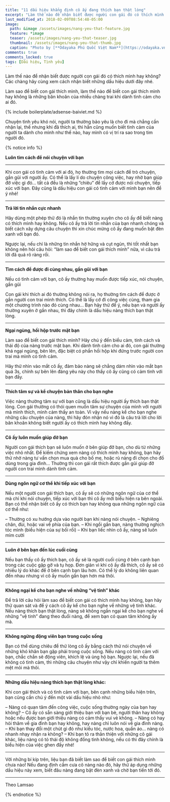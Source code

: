 ```yaml
---
title: "11 dấu hiệu khẳng định cô ấy đang thích bạn thật lòng"
excerpt: "Làm thế nào để nhận biết được người con gái đó có thích mình hay không? Các chàng hãy cùng xem cách nhận biết những dấu hiệu dưới đây nhé."
last_modified_at: 2018-02-09T08:54:48-05:00
image: 
  path: &image /assets/images/nang-yeu-that-feature.jpg
  feature: *image
  teaser: /assets/images/nang-yeu-that-teaser.jpg
  thumbnail: /assets/images/nang-yeu-that-thumb.jpg
  caption: "Photo by [**Odayaka Phú Quốc Việt Nam**](https://odayaka.vn)"
comments: true
comments_locked: true
tags: [Dấu hiệu, Tình yêu]
---
```


Làm thế nào để nhận biết được người con gái đó có thích mình hay không? Các chàng hãy cùng xem cách nhận biết những dấu hiệu dưới đây nhé.

Làm sao để biết con gái thích mình, làm thế nào để biết con gái thích mình hay không là những băn khoăn của nhiều chàng trai khi dành tình cảm cho ai đó.

{% include boilerplate/adsense-baiviet.md %}


Chuyện tình yêu khó nói, người ta thường bảo yêu là cho đi mà chẳng cần nhận lại, thế nhưng khi đã thích ai, thì hẳn cũng muốn biết tình cảm của người ta dành cho mình như thế nào, hay mình có vị trí ra sao trong tim người đó.

{% notice info %}

**Luôn tìm cách để nói chuyện với bạn**

---

Khi con gái có tình cảm với ai đó, họ thường tìm mọi cách để trò chuyện, gần gũi với người ấy. Có thể là lấy lí do chuyện công việc, hay nhờ bạn giúp đỡ việc gì đó… tất cả đều là những ”chiêu” để lấy cớ được nói chuyện, tiếp xúc với bạn. Đây cũng là dấu hiệu con gái có tình cảm với mình bạn nên để ý nhé!

---


**Trả lời tin nhắn cực nhanh**

Hãy dùng một phép thử đó là nhắn tin thường xuyên cho cô ấy để biết nàng có thích mình hay không. Nếu cô ấy trả lời tin nhắn của bạn nhanh chóng và biết cách xây dựng câu chuyện thì xin chúc mừng cô ấy đang muốn bật đèn xanh với bạn đó.

Ngược lại, nếu chỉ là những tin nhắn hờ hững và cụt ngủn, thì tốt nhất bạn không nên hỏi câu hỏi: “làm sao để biết con gái thích mình” nữa, vì câu trả lời đã quá rõ ràng rồi.

---

**Tìm cách để được đi cùng nhau, gần gũi với bạn**

Nếu có tình cảm với bạn, cô ấy thường hay muốn được tiếp xúc, nói chuyện, gần gũi

Con gái khi thích ai đó thường không nói ra, họ thường tìm cách để được ở gần người con trai mình thích. Có thể là lấy cớ đi công việc cùng, tham gia một chương trình nào đó cùng nhau… Bạn hãy thử để ý, nếu bạn và người ấy thường xuyên ở gần nhau, thì đây chính là dấu hiệu nàng thích bạn thật lòng.

---

**Ngại ngùng, hồi hộp trước mặt bạn**

Làm sao để biết con gái thích mình? Hãy chú ý đến biểu cảm, tính cách và thái độ của nàng trước mặt bạn. Khi dành tình cảm cho ai đó, con gái thường khá ngại ngùng, bẽn lẽn, đặc biệt có phần hồi hộp khi đứng trước người con trai mà mình có tình cảm.

Hãy thử nhìn vào mắt cô ấy, đảm bảo nàng sẽ chẳng dám nhìn vào mắt bạn quá 3s, chính sự bẽn lẽn đáng yêu này cho thấy cô ấy cũng có cảm tình với bạn đấy.

---

**Thích tâm sự và kể chuyện bản thân cho bạn nghe**

Việc nàng thường tâm sự với bạn cũng là dấu hiệu người ấy thích bạn thật lòng. Con gái thường có thói quen muốn tâm sự chuyện của mình với người mà mình thích, mình cảm thấy an toàn. Vì vậy nếu nàng kể cho bạn nghe những câu chuyện của nàng, thì hãy đón nhận nó vì đó là câu trả lời cho lời băn khoăn không biết người ấy có thích mình hay không đấy.

---
 
**Cô ấy luôn muốn giúp đỡ bạn**

Người con gái thích bạn sẽ luôn muốn ở bên giúp đỡ bạn, cho dù từ những việc nhỏ nhất. Để kiếm chứng xem nàng có thích mình hay không, bạn hãy thử nhờ nàng tư vấn chọn mua quà cho bố mẹ, hoặc rủ nàng đi chọn cho đồ dùng trong gia đình… Thường thì con gái rất thích được gần gũi giúp đỡ người con trai mình dành tình cảm.

---

**Dùng ngôn ngữ cơ thể khi tiếp xúc với bạn**

Nếu một người con gái thích bạn, cô ấy sẽ có những ngôn ngữ của cơ thể mà chỉ khi nói chuyện, tiếp xúc với bạn thì cô ấy mới biểu hiện ra bên ngoài. Bạn có thể nhận biết cô ấy có thích bạn hay không qua những ngôn ngữ của cơ thể như:

– Thường có xu hướng dựa vào người bạn khi nàng nói chuyện.
– Nghiêng chân, đùi, hoặc vai về phía của bạn.
– Khi ngồi gần bạn, nàng thường nghịch tóc mình (biểu hiện của sự bối rối)
– Khi bạn liếc nhìn cô ấy, nàng sẽ luôn mỉm cười

---

**Luôn ở bên bạn đến lúc cuối cùng**

Nếu bạn thấy cô ấy thích bạn, cô ấy sẽ là người cuối cùng ở bên cạnh bạn trong các cuộc gặp gỡ và tụ họp. Đơn giản vì khi cô ấy đã thích, cô ấy sẽ có nhiều lý do khác để ở bên cạnh bạn lâu hơn. Có thể lý do không liên quan đến nhau nhưng vì cô ấy muốn gần bạn hơn mà thôi.

---

**Không ngại kể cho bạn nghe về những “vệ tinh” khác**

Để trả lời câu hỏi làm sao để biết con gái có thích mình hay không, bạn hãy thử quan sát và để ý cách cô ấy kể cho bạn nghe về những vệ tinh khác. Nếu nàng thích bạn thật lòng, nàng sẽ không ngần ngại kể cho bạn nghe về những ”vệ tinh” đang theo đuổi nàng, để xem bạn có quan tâm không ấy mà.

---

**Không ngừng động viên bạn trong cuộc sống**

Bạn có thể dùng chiêu để thử lòng cô ấy bằng cách thử nói chuyện về những khó khăn bạn gặp phải trong cuộc sống. Nếu nàng có tình cảm với bạn, chắc chắn sẽ động viên, khích lệ và ủng hộ bạn. Ngược lại, nếu đã không có tình cảm, thì những câu chuyện như vậy chỉ khiến người ta thêm mệt mỏi mà thôi.

---

**Những dấu hiệu nàng thích bạn thật lòng khác:**

Khi con gái thích và có tình cảm với bạn, bên cạnh những biểu hiện trên, bạn cũng cần chú ý đến một vài dấu hiệu nhỏ như:

– Nàng có quan tâm đến công việc, cuộc sống thường ngày của bạn hay không?
– Cô ấy có sẵn sàng giới thiệu bạn với bạn bè, người thân hay không hoặc nếu được bạn giới thiệu nàng có cảm thấy vui vẻ không.
– Nàng có hay hỏi thăm về gia đình bạn hay không, hay nàng chỉ luôn nói về gia đình nàng.
– Khi bạn thay đổi một chút gì đó như kiểu tóc, nước hoa, quần áo… nàng có nhanh nhạy nhận ra không?
– Khi bạn tỏ ra thân thiện với những cô gái khác, liệu nàng có tỏ thái độ không đồng tình không, nếu có thì đây chính là biểu hiện của việc ghen đấy nhé!

---

Với những bí kíp trên, liệu bạn đã biết làm sao để biết con gái thích mình chưa nào! Nếu đang định cầm cưa cô nàng nào đó, hãy thử áp dụng những dấu hiệu này xem, biết đâu nàng đang bật đèn xanh và chờ bạn tiến tới đó.

---

Theo Lamsao









{% endnotice %}
